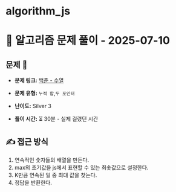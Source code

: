 # algorithm_js

# 📝 알고리즘 문제 풀이 - 2025-07-10

## 문제 📖

- **문제 링크:** [백준 - 수열](https://www.acmicpc.net/problem/2559)

- **문제 유형:** `누적 합`,`두 포인터`

- **난이도:** Silver 3

- **풀이 시간:** ⏳ 30분 - 실제 걸렸던 시간

## ✍ 접근 방식

1. 연속적인 숫자들의 배열을 만든다.
2. max의 초기값을 js에서 표현할 수 있는 최솟값으로 설정한다.
3. K만큼 연속된 일 중 최대 값을 찾는다.
4. 정답을 반환한다.
